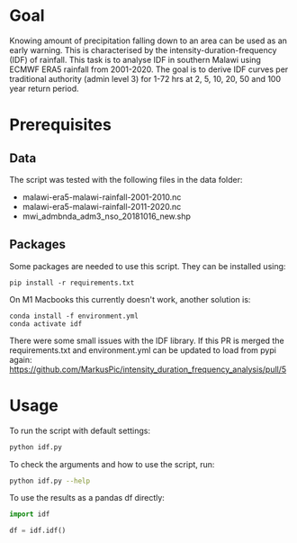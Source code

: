 # Goal
Knowing amount of precipitation falling down to an area can be used as an early warning. This is characterised by the intensity-duration-frequency (IDF) of rainfall. This task is to analyse IDF in southern Malawi using ECMWF ERA5 rainfall from 2001-2020. The goal is to derive IDF curves per traditional authority (admin level 3) for 1-72 hrs at 2, 5, 10, 20, 50 and 100 year return period.

# Prerequisites

## Data
The script was tested with the following files in the data folder:
- malawi-era5-malawi-rainfall-2001-2010.nc
- malawi-era5-malawi-rainfall-2011-2020.nc
- mwi_admbnda_adm3_nso_20181016_new.shp

## Packages
Some packages are needed to use this script. They can be installed using:
```
pip install -r requirements.txt
```
On M1 Macbooks this currently doesn't work, another solution is:
```
conda install -f environment.yml
conda activate idf
```

There were some small issues with the IDF library. If this PR is merged the requirements.txt and environment.yml can be updated to load from pypi again:
https://github.com/MarkusPic/intensity_duration_frequency_analysis/pull/5

# Usage
To run the script with default settings:
```bash
python idf.py
```

To check the arguments and how to use the script, run:
```bash
python idf.py --help
```

To use the results as a pandas df directly:
```python
import idf

df = idf.idf()
```
